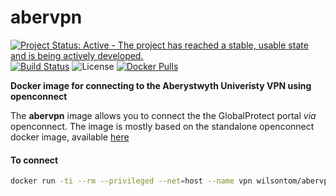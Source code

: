 # abervpn

[![Project Status: Active - The project has reached a stable, usable state and is being actively developed.](http://www.repostatus.org/badges/0.1.0/active.svg)](http://www.repostatus.org/#active) [![Build Status](https://travis-ci.org/wilsontom/abervpn.svg?branch=master)](https://travis-ci.org/wilsontom/abervpn) ![License](https://img.shields.io/badge/license-GNU%20GPL%20v3.0-blue.svg "GNU GPL v3.0") [![Docker Pulls](https://img.shields.io/docker/pulls/wilsontom/abervpn.svg)](https://hub.docker.com/r/wilsontom/abervpn)

__Docker image for connecting to the Aberystwyth Univeristy VPN using openconnect__

The **abervpn** image allows you to connect the the GlobalProtect portal *via* openconnect. The image is mostly based on the standalone openconnect docker image, available [here](https://github.com/dlenski/openconnect)


#### To connect

```sh
docker run -ti --rm --privileged --net=host --name vpn wilsontom/abervpn
```
